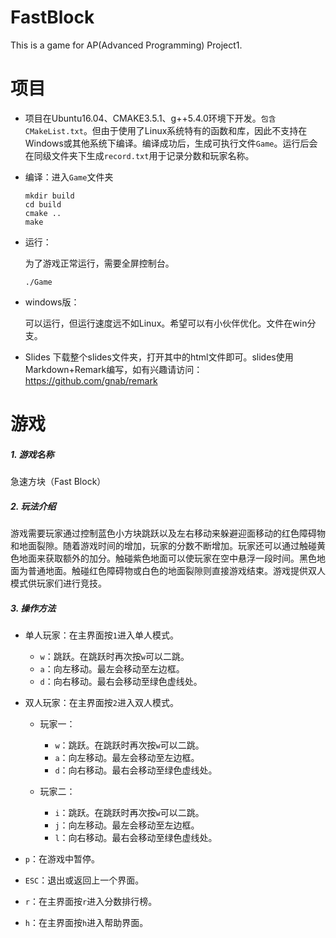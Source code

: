 # FastBlock
This is a game for AP(Advanced Programming) Project1.

# 项目

- 项目在Ubuntu16.04、CMAKE3.5.1、g++5.4.0环境下开发。`包含CMakeList.txt`。但由于使用了Linux系统特有的函数和库，因此不支持在Windows或其他系统下编译。编译成功后，生成可执行文件`Game`。运行后会在同级文件夹下生成`record.txt`用于记录分数和玩家名称。

- 编译：进入`Game`文件夹

  ```
  mkdir build
  cd build
  cmake ..
  make
  ```

- 运行：

  为了游戏正常运行，需要全屏控制台。
  
  ```
  ./Game
  ```
  
- windows版：
  
  可以运行，但运行速度远不如Linux。希望可以有小伙伴优化。文件在win分支。
  
- Slides
  下载整个slides文件夹，打开其中的html文件即可。slides使用Markdown+Remark编写，如有兴趣请访问：https://github.com/gnab/remark
  
  
# 游戏
  
##### 1. 游戏名称

急速方块（Fast Block）

##### 2. 玩法介绍

游戏需要玩家通过控制蓝色小方块跳跃以及左右移动来躲避迎面移动的红色障碍物和地面裂隙。随着游戏时间的增加，玩家的分数不断增加。玩家还可以通过触碰黄色地面来获取额外的加分。触碰紫色地面可以使玩家在空中悬浮一段时间。黑色地面为普通地面。触碰红色障碍物或白色的地面裂隙则直接游戏结束。游戏提供双人模式供玩家们进行竞技。

##### 3. 操作方法 

- 单人玩家：在主界面按`1`进入单人模式。
  - `w`：跳跃。在跳跃时再次按`w`可以二跳。
  - `a`：向左移动。最左会移动至左边框。
  - `d`：向右移动。最右会移动至绿色虚线处。

- 双人玩家：在主界面按`2`进入双人模式。

  - 玩家一：
    - `w`：跳跃。在跳跃时再次按`w`可以二跳。
    - `a`：向左移动。最左会移动至左边框。
    - `d`：向右移动。最右会移动至绿色虚线处。

  - 玩家二：
    - `i`：跳跃。在跳跃时再次按`w`可以二跳。
    - `j`：向左移动。最左会移动至左边框。
    - `l`：向右移动。最右会移动至绿色虚线处。

- `p`：在游戏中暂停。
- `ESC`：退出或返回上一个界面。
- `r`：在主界面按`r`进入分数排行榜。
- `h`：在主界面按`h`进入帮助界面。
